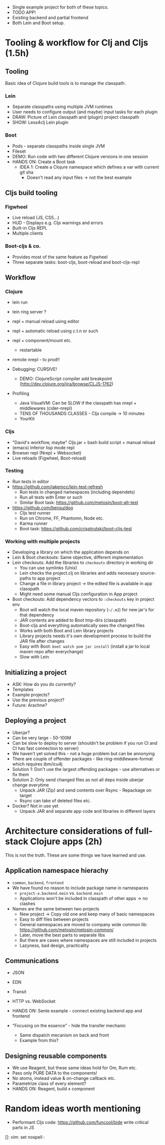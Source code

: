 - Single example project for both of these topics.
- TODO APP!
- Existing backend and partial frontend
- Both Lein and Boot setup.

# Tooling & workflow for Clj and Cljs (1.5h)

## Tooling

Basic idea of Clojure build tools is to manage the classpath.

### Lein

- Separate classpaths using multiple JVM runtimes
- User needs to configure output (and maybe) input tasks for each plugin
- DRAW: Picture of Lein classpath and (plugin) project classpath
- SHOW: Less4clj Lein plugin

### Boot

- Pods - separate classpaths inside single JVM
- Fileset
- DEMO: Run code with two different Clojure versions in one session
- HANDS ON: Create a Boot task
    - IDEA 1: Create a Clojure namespace which defines a var with current git sha
        - Doesn't read any input files -> not the best example

## Cljs build tooling

### Figwheel

- Live reload (JS, CSS...)
- HUD - Displays e.g. Cljs warnings and errors
- Built-in Cljs REPL
- Multiple clients

### Boot-cljs & co.

- Provides most of the same feature as Figwheel
- Three separate tasks: boot-cljs, boot-reload and boot-cljs-repl

## Workflow

### Clojure

- lein run
- lein ring server ?
- repl + manual reload using editor
- repl + automatic reload using c.t.n or such
- repl + component/mount etc.
    - restartable
- remote nrepl - to prod!!

- Debugging: CURSIVE!
    - DEMO: ClojureScript compiler add breakpoint (http://dev.clojure.org/jira/browse/CLJS-1762)

- Profiling
    - Java VisualVM: Can be SLOW if the classpath has nrepl + middlewares (cider-nrepl)
    - TENS OF THOUSANDS CLASSES - Cljs compile -> 10 minutes
    - YourKit

### Cljs

- "David's workflow, maybe" Cljs.jar + bash build script + manual reload
- (emacs) Inferior lisp mode repl
- Browser repl (Nrepl + Websocket)
- Live reloads (Figwheel, Boot-reload)

### Testing

- Run tests in editor
- https://github.com/jakemcc/lein-test-refresh
    - Run tests in changed namespaces (including dependets)
    - Run all tests with Enter or such
    - Similar Boot task: https://github.com/metosin/boot-alt-test
- https://github.com/bensu/doo
    - Cljs test runner
    - Run on Chrome, FF, Phantomn, Node etc.
    - Karma runner
    - Boot task: https://github.com/crisptrutski/boot-cljs-test

### Working with multiple projects

- Developing a library on which the application depends on
- Lein & Boot checkouts: Same objective, different implementation
- Lein checkouts: Add the libraries to `checkouts` directory in working dir
    - You can use symlinks (Unix)
    - Lein checks the project.clj on libraries and adds necessary source-paths to app project
    - Change a file in library project -> the edited file is available in app classpath
    - Might need some manual Cljs configuration in App project
- Boot checkouts: Add dependency vectors to `:checkouts` key in project env
    - Boot will watch the local maven repository (`~/.m2`) for new jar's for that dependency
    - JAR contents are added to Boot tmp-dirs (classpath)
    - Boot-cljs and everything automatically sees the changed files
    - Works with both Boot and Lein library projects
    - Library projects needs it's own development process to build the JAR file after changes
    - Easy with Boot: `boot watch pom jar install` (install a jar to local maven repo after everychange)
    - Slow with Lein

## Initializing a project

- ASK: How do you do currently?
- Templates
- Example projects?
- Use the previous project?
- Future: Arachne?

## Deploying a project

- Uberjar?
- Can be very large - 50-100M
- Can be slow to deploy to server (shouldn't be problem if you run CI and CI has fast connection to server)
- We haven't yet solved this - not a huge problem but can be annonying
- There are couple of offender packages - like ring-middleware-format which requires ibm/icu4j
- Solution 1: Don't use the largest offending packages - use alternatives or fix them
- Solution 2: Only send changed files as not all deps inside uberjar change everytime
    - Unpack JAR (Zip) and send contents over Rsync - Repackage on target
    - Rsync can take of deleted files etc.
- Docker? Not in use yet
    - Unpack JAR and separate app code and libraries in different layers





# Architecture considerations of full-stack Clojure apps (2h)

This is not the truth. These are some things we have learned and use.

## Application namespace hierachy

- `common`, `backend`, `frontend`
- We have found no reason to include package name in namespaces
    - `project-a.backend.main` vs. `backend.main`
    - Applications won't be included in classpath of other apps -> no clashes
- Names are the same between two projects
    - New project -> Copy old one and keep many of basic namespaces
    - Easy to diff files between projects
    - General namespaces are moved to company wide common lib: https://github.com/metosin/metosin-common/
    - Later, move the best parts to separate libs
    - But there are cases where namespaces are still included in projects
    - Lazyness, bad design, practicality

## Communications

- JSON
- EDN
- Transit
- HTTP vs. WebSocket
- HANDS ON: Sente example - connect existing backend app and frontend

- "Focusing on the essence" - hide the transfer mechanic
    - Same dispatch mecanism on back and front
    - Example from this?

## Designing reusable components

- We use Reagent, but these same ideas hold for Om, Rum etc.
- Pass only PURE DATA to the components!
- No atoms, instead value & on-change callback etc.
- Parametrize class of every element?
- HANDS ON: Reagent, build x component

# Random ideas worth mentioning

- Performant Cljs code: https://github.com/funcool/bide write critical parts in JS

[]: vim: set nospell :
